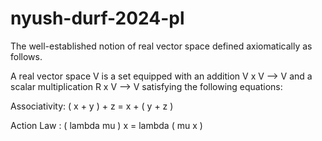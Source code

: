 # nyush-durf-2024-pl

The well-established notion of real vector space defined axiomatically as follows.

A real vector space V is a set equipped with an addition V x V --> V and a scalar multiplication R x V --> V satisfying the following equations:

Associativity: ( x + y ) + z = x + ( y + z )

Action Law : ( lambda mu ) x = lambda ( mu x )

